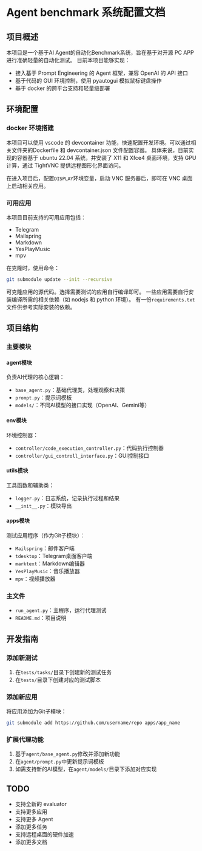 # Agent benchmark 系统配置文档


## 项目概述

本项目是一个基于AI Agent的自动化Benchmark系统，旨在基于对开源 PC APP 进行准确轻量的自动化测试。
目前本项目能够实现：
- 接入基于 Prompt Engineering 的 Agent 框架，兼容 OpenAI 的 API 接口
- 基于代码的 GUI 环境控制，使用 pyautogui 模拟鼠标键盘操作
- 基于 docker 的跨平台支持和轻量级部署



## 环境配置

### docker 环境搭建

本项目可以使用 vscode 的 devcontainer 功能，快速配置开发环境。可以通过相关文件夹的Dockerfile 和 devcontainer.json 文件配置容器。
具体来说，目前实现的容器基于 ubuntu 22.04 系统，并安装了 X11 和 Xfce4 桌面环境，支持 GPU 计算，通过 TightVNC 提供远程图形化界面访问。

在进入项目后，配置`DISPLAY`环境变量，启动 VNC 服务器后，即可在 VNC 桌面上启动相关应用。

### 可用应用

本项目目前支持的可用应用包括：
- Telegram
- Mailspring
- Markdown
- YesPlayMusic
- mpv

在克隆时，使用命令：
```bash
git submodule update --init --recursive
```
可克隆应用的源代码。选择需要测试的应用自行编译即可。
一些应用需要自行安装编译所需的相关依赖（如 nodejs 和 python 环境）。
有一份`requirements.txt`文件供参考实际安装的依赖。

## 项目结构

### 主要模块

#### agent模块
负责AI代理的核心逻辑：
- `base_agent.py`：基础代理类，处理观察和决策
- `prompt.py`：提示词模板
- `models/`：不同AI模型的接口实现（OpenAI、Gemini等）

#### env模块
环境控制器：
- `controller/code_execution_controller.py`：代码执行控制器
- `controller/gui_controll_interface.py`：GUI控制接口

#### utils模块
工具函数和辅助类：
- `logger.py`：日志系统，记录执行过程和结果
- `__init__.py`：模块导出

#### apps模块
测试应用程序（作为Git子模块）：
- `Mailspring`：邮件客户端
- `tdesktop`：Telegram桌面客户端
- `marktext`：Markdown编辑器
- `YesPlayMusic`：音乐播放器
- `mpv`：视频播放器

### 主文件

- `run_agent.py`：主程序，运行代理测试
- `README.md`：项目说明


## 开发指南

### 添加新测试

1. 在`tests/tasks/`目录下创建新的测试任务
2. 在`tests/`目录下创建对应的测试脚本

### 添加新应用

将应用添加为Git子模块：
   ```bash
   git submodule add https://github.com/username/repo apps/app_name
   ```

### 扩展代理功能

1. 基于`agent/base_agent.py`修改并添加新功能
2. 在`agent/prompt.py`中更新提示词模板
3. 如需支持新的AI模型，在`agent/models/`目录下添加对应实现

## TODO

- 支持全新的 evaluator
- 支持更多应用
- 支持更多 Agent
- 添加更多任务
- 支持远程桌面的硬件加速
- 添加更多文档